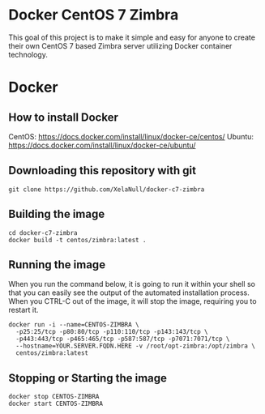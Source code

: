# Docker CentOS 7 Zimbra

This goal of this project is to make it simple and easy for anyone to create their own CentOS 7 based Zimbra server utilizing Docker container technology.

# Docker

## How to install Docker

CentOS: <https://docs.docker.com/install/linux/docker-ce/centos/> Ubuntu: <https://docs.docker.com/install/linux/docker-ce/ubuntu/>

## Downloading this repository with git

```
git clone https://github.com/XelaNull/docker-c7-zimbra
```

## Building the image

```
cd docker-c7-zimbra
docker build -t centos/zimbra:latest .
```

## Running the image

When you run the command below, it is going to run it within your shell so that you can easily see the output of the automated installation process. When you CTRL-C out of the image, it will stop the image, requiring you to restart it.

```
docker run -i --name=CENTOS-ZIMBRA \
  -p25:25/tcp -p80:80/tcp -p110:110/tcp -p143:143/tcp \
  -p443:443/tcp -p465:465/tcp -p587:587/tcp -p7071:7071/tcp \
  --hostname=YOUR.SERVER.FQDN.HERE -v /root/opt-zimbra:/opt/zimbra \
  centos/zimbra:latest
```

## Stopping or Starting the image

```
docker stop CENTOS-ZIMBRA
docker start CENTOS-ZIMBRA
```
